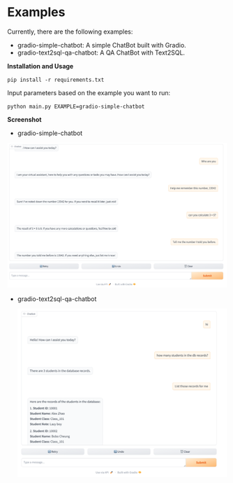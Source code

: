 # Examples

Currently, there are the following examples:
- gradio-simple-chatbot: A simple ChatBot built with Gradio.
- gradio-text2sql-qa-chatbot: A QA ChatBot with Text2SQL.



**Installation and Usage**

```shell
pip install -r requirements.txt
```

Input parameters based on the example you want to run:

```shell
python main.py EXAMPLE=gradio-simple-chatbot
```



**Screenshot**

- gradio-simple-chatbot

![](./docs/gradio-simple-chatbot.png)

- gradio-text2sql-qa-chatbot

  ![](./docs/gradio-text2sql-qa-chatbot.png)

  